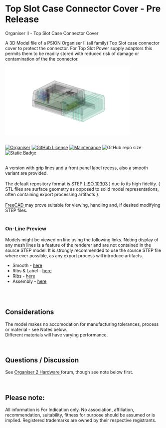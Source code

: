 # Top Slot Case Connector Cover - Pre Release
Organiser II - Top Slot Case Connector Cover

A 3D Model file of a PSION Organiser II (all family) Top Slot case connector cover to protect the connector. For Top Slot Power supply adaptors this permits them to be readily stored with reduced risk of damage or contamination of the the connector.  

<div align="center">
  <div style="display: flex; align-items: flex-start;">
  <img src="https://github.com/nofitnessforpurpose/TopSlotCaseConnectorCover/blob/main/images/Top%20Slot%20Case%20Cover%2002.png?raw=true" width="400px" alt="PSION Organiser II Top Slot Case. Image copyright (c) 10 August 2024 nofitnessforpurpose All Rights Reserved">
  </div>
</div>
<BR>

[![Organiser](https://img.shields.io/badge/gadget-Organiser_II-blueviolet.svg?%3D&style=flat-square)](https://en.wikipedia.org/wiki/Psion_Organiser)
[![GitHub License](https://img.shields.io/github/license/nofitnessforpurpose/SlidingCover?style=flat-square)](https://github.com/nofitnessforpurpose/TopSlotCaseConnectorCover/blob/main/LICENSE)
[![Maintenance](https://img.shields.io/badge/maintained%3F-yes-green.svg?style=flat-square)](https://github.com/nofitnessforpurpose/TopSlotCaseConnectorCover/graphs/commit-activity)
![GitHub repo size](https://img.shields.io/github/repo-size/nofitnessforpurpose/TopSlotCaseConnectorCover?style=flat-square)
[![Static Badge](https://img.shields.io/badge/format-STEP%20Solid%20Model-blue?style=flat-square)](https://en.wikipedia.org/wiki/ISO_10303)

<br>  
A version with grip lines and a front panel label recess, also a smooth variant are provided.  
<br>
<br>
The default repository format is STEP (<a target="_blank" rel="noopener noreferrer" href="https://en.wikipedia.org/wiki/ISO_10303"> ISO 10303</a> ) due to its high fidelity.  { STL files are surface geometry as opposed to solid model representations, often containing export processing artifacts }. <br>  
<br>  
<a target="_blank" rel="noopener noreferrer" href="https://www.freecad.org/" > FreeCAD </a> may prove suitable for viewing, handling and, if desired modifying STEP files.
<br>
<br>

### On-Line Preview   
Models might be viewed on line using the following links. Noting display of any mesh lines is a feature of the renderer and are not contained in the source STEP model. It is strongly recommended to use the source STEP file where ever possible, as any export process will introduce artifacts.  
 - Smooth - <a target="_blank" href="https://3dviewer.net/#model=https://github.com/nofitnessforpurpose/TopSlotCaseConnectorCover/blob/main/CAD/Top-Slot-Case-Cover%2001-smooth.stp">here</a>  
 - Ribs & Label - <a target="_blank" href="https://3dviewer.net/#model=https://github.com/nofitnessforpurpose/TopSlotCaseConnectorCover/blob/main/CAD/Top-Slot-Case-Cover%2001-label.stp">here</a>  
 - Ribs - <a target="_blank" href="https://3dviewer.net/#model=https://github.com/nofitnessforpurpose/TopSlotCaseConnectorCover/blob/main/CAD/Top-Slot-Case-Cover%2001.stp">here</a>  
 - Assembly - <a target="_blank" href="https://3dviewer.net/#model=https://github.com/nofitnessforpurpose/TopSlotCaseConnectorCover/blob/main/CAD/asstscc.stp">here</a>  
<BR>
<BR>

## Considerations
The model makes no accomodation for manufacturing tolerances, process or material - see Notes below. 
<BR>
Different materials will have varying performance.  

<BR>

## Questions / Discussion
See <a target="_blank" rel="noopener noreferrer" href="https://www.organiser2.com/"> Organiser 2 Hardware </a> forum, though see note below first.

<BR>

## Please note:  
All information is For Indication only.
No association, affiliation, recommendation, suitability, fitness for purpose should be assumed or is implied.
Registered trademarks are owned by their respective registrants.
